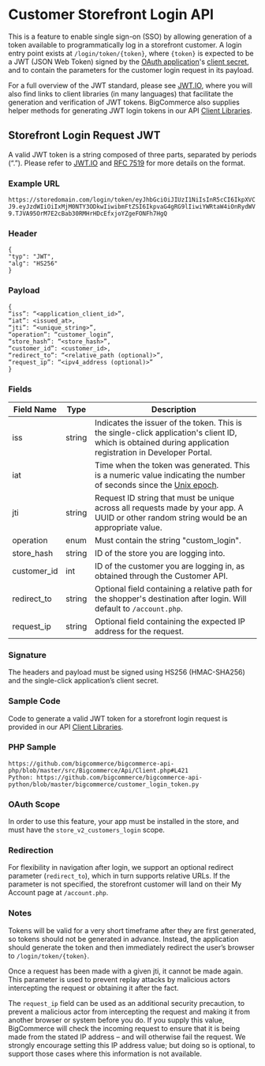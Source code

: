 # Customer Storefront Login API

This is a feature to enable single sign-on (SSO) by allowing generation of a token available to programmatically log in a storefront customer. A login entry point exists at `/login/token/{token}`, where `{token}` is expected to be a JWT (JSON Web Token) signed by the <a href="/api/#building-oauth-apps" target="_blank">OAuth application</a>'s <a href="/api/#registration" target="_blank">client secret</a>, and to contain the parameters for the customer login request in its payload.

For a full overview of the JWT standard, please see <a href="https://jwt.io/" target="_blank">JWT.IO</a>, where you will also find links to client libraries (in many languages) that facilitate the generation and verification of JWT tokens. BigCommerce also supplies helper methods for generating JWT login tokens in our API <a href="/api/#client-libraries" target="_blank">Client Libraries</a>.

## Storefront Login Request JWT

A valid JWT token is a string composed of three parts, separated by periods (“.”). Please refer to <a href="https://jwt.io/" target="_blank">JWT.IO</a> and <a href="https://tools.ietf.org/html/rfc7519" target="_blank">RFC 7519</a> for more details on the format.

### Example URL

```https://storedomain.com/login/token/eyJhbGciOiJIUzI1NiIsInR5cCI6IkpXVCJ9.eyJzdWIiOiIxMjM0NTY3ODkwIiwibmFtZSI6IkpvaG4gRG9lIiwiYWRtaW4iOnRydWV9.TJVA95OrM7E2cBab30RMHrHDcEfxjoYZgeFONFh7HgQ```

### Header

```
{
"typ": "JWT",
"alg": "HS256"
}
```

### Payload

```
{
“iss”: “<application_client_id>”,
“iat”: <issued_at>,
“jti”: “<unique_string>”,
“operation”: “customer_login”,
“store_hash”: “<store_hash>”,
“customer_id”: <customer_id>,
“redirect_to”: “<relative_path (optional)>”,
“request_ip”: “<ipv4_address (optional)>”
}
```

### Fields

| Field Name | Type | Description |
| --- | ---| ---|
| iss | string | Indicates the issuer of the token. This is the single-click application's client ID, which is obtained during application registration in Developer Portal. |
| iat | | Time when the token was generated. This is a numeric value indicating the number of seconds since the [Unix epoch](http://en.wikipedia.org/wiki/Unix_time). |
| jti | string | Request ID string that must be unique across all requests made by your app. A UUID or other random string would be an appropriate value. |
| operation | enum | Must contain the string "custom_login". |
| store_hash | string | ID of the store you are logging into. |
| customer_id | int | ID of the customer you are logging in, as obtained through the Customer API. |
| redirect_to | string | Optional field containing a relative path for the shopper's destination after login. Will default to `/account.php`. | 
| request_ip | string | Optional field containing the expected IP address for the request. |

### Signature

The headers and payload must be signed using HS256 (HMAC-SHA256) and the single-click application’s client secret.

### Sample Code

Code to generate a valid JWT token for a storefront login request is provided in our API <a href="/api/#client-libraries" target="_blank">Client Libraries</a>.

### PHP Sample 

```
https://github.com/bigcommerce/bigcommerce-api-php/blob/master/src/Bigcommerce/Api/Client.php#L421
Python: https://github.com/bigcommerce/bigcommerce-api-python/blob/master/bigcommerce/customer_login_token.py
```

### OAuth Scope

In order to use this feature, your app must be installed in the store, and must have the `store_v2_customers_login` scope.

### Redirection 

For flexibility in navigation after login, we support an optional redirect parameter (`redirect_to`), which in turn supports relative URLs. If the parameter is not specified, the storefront customer will land on their My Account page at `/account.php`. 

### Notes

Tokens will be valid for a very short timeframe after they are first generated, so tokens should not be generated in advance. Instead, the application should generate the token and then immediately redirect the user’s browser to `/login/token/{token}`.

Once a request has been made with a given jti, it cannot be made again. This parameter is used to prevent replay attacks by malicious actors intercepting the request or obtaining it after the fact.

The `request_ip` field can be used as an additional security precaution, to prevent a malicious actor from intercepting the request and making it from another browser or system before you do. If you supply this value, BigCommerce will check the incoming request to ensure that it is being made from the stated IP address – and will otherwise fail the request. We strongly encourage setting this IP address value; but doing so is optional, to support those cases where this information is not available.